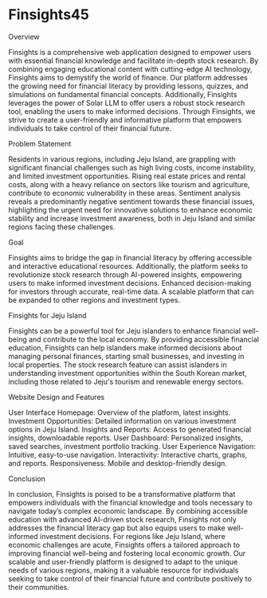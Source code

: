 # Finsights45
Overview

Finsights is a comprehensive web application designed to empower users with essential financial knowledge and facilitate in-depth stock research. By combining engaging educational content with cutting-edge AI technology, Finsights aims to demystify the world of finance.
Our platform addresses the growing need for financial literacy by providing  lessons, quizzes, and simulations on fundamental financial concepts. Additionally, Finsights leverages the power of Solar LLM to offer users a robust stock research tool, enabling the users to make informed decisions.
Through Finsights, we strive to create a user-friendly and informative platform that empowers individuals to take control of their financial future.

Problem Statement

Residents in various regions, including Jeju Island, are grappling with significant financial challenges such as high living costs, income instability, and limited investment opportunities. Rising real estate prices and rental costs, along with a heavy reliance on sectors like tourism and agriculture, contribute to economic vulnerability in these areas. Sentiment analysis reveals a predominantly negative sentiment towards these financial issues, highlighting the urgent need for innovative solutions to enhance economic stability and increase investment awareness, both in Jeju Island and similar regions facing these challenges.

Goal

Finsights aims to bridge the gap in financial literacy by offering accessible and interactive educational resources. Additionally, the platform seeks to revolutionize stock research through AI-powered insights, empowering users to make informed investment decisions.
Enhanced decision-making for investors through accurate, real-time data.
A scalable platform that can be expanded to other regions and investment types.

Finsights for Jeju Island

Finsights can be a powerful tool for Jeju islanders to enhance financial well-being and contribute to the local economy. By providing accessible financial education, Finsights can help islanders make informed decisions about managing personal finances, starting small businesses, and investing in local properties. The stock research feature can assist islanders in understanding investment opportunities within the South Korean market, including those related to Jeju's tourism and renewable energy sectors.

Website Design and Features

User Interface
Homepage: Overview of the platform, latest insights.
Investment Opportunities: Detailed information on various investment options in Jeju Island.
Insights and Reports: Access to generated financial insights, downloadable reports.
User Dashboard: Personalized insights, saved searches, investment portfolio tracking.
User Experience
Navigation: Intuitive, easy-to-use navigation.
Interactivity: Interactive charts, graphs, and reports.
Responsiveness: Mobile and desktop-friendly design.

Conclusion

In conclusion, Finsights is poised to be a transformative platform that empowers individuals with the financial knowledge and tools necessary to navigate today’s complex economic landscape. By combining accessible education with advanced AI-driven stock research, Finsights not only addresses the financial literacy gap but also equips users to make well-informed investment decisions. For regions like Jeju Island, where economic challenges are acute, Finsights offers a tailored approach to improving financial well-being and fostering local economic growth. Our scalable and user-friendly platform is designed to adapt to the unique needs of various regions, making it a valuable resource for individuals seeking to take control of their financial future and contribute positively to their communities.



